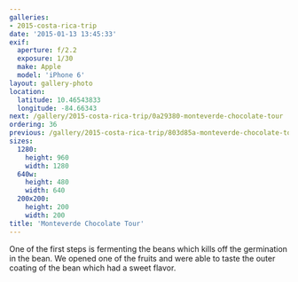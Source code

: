 ```yaml
---
galleries:
- 2015-costa-rica-trip
date: '2015-01-13 13:45:33'
exif:
  aperture: f/2.2
  exposure: 1/30
  make: Apple
  model: 'iPhone 6'
layout: gallery-photo
location:
  latitude: 10.46543833
  longitude: -84.66343
next: /gallery/2015-costa-rica-trip/0a29380-monteverde-chocolate-tour
ordering: 36
previous: /gallery/2015-costa-rica-trip/803d85a-monteverde-chocolate-tour
sizes:
  1280:
    height: 960
    width: 1280
  640w:
    height: 480
    width: 640
  200x200:
    height: 200
    width: 200
title: 'Monteverde Chocolate Tour'
---
```


One of the first steps is fermenting the beans which kills off the germination in the bean. We opened one of the fruits and were able to taste the outer coating of the bean which had a sweet flavor.
